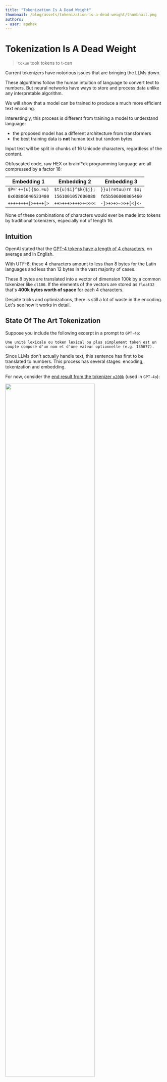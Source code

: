 ```yaml
---
title: "Tokenization Is A Dead Weight" 
thumbnail: /blog/assets/tokenization-is-a-dead-weight/thumbnail.png
authors:
- user: apehex
---
```


# Tokenization Is A Dead Weight

> `tokun` took tokens to t-can

Current tokenizers have notorious issues that are bringing the LLMs down.

These algorithms follow the human intuition of language to convert text to numbers.
But neural networks have ways to store and process data unlike any interpretable algorithm. 

We will show that a model can be trained to produce a much more efficient text encoding.

Interestingly, this process is different from training a model to understand language:

- the proposed model has a different architecture from transformers
- the best training data is **not** human text but random bytes

Input text will be split in chunks of 16 Unicode characters, regardless of the content.

Obfuscated code, raw HEX or brainf\*ck programming language are all compressed by a factor 16:

| Embedding 1           | Embedding 2           | Embedding 3        |
| --------------------- | --------------------- | ------------------ |
| `$P='++)u){$o.=u)`    | `$t{u)$i}^$k{$j};`    | `}}u)retuu)rn $o;` |
| `0x60806040523480`    | `1561001057600080`    | `fd5b506000805460` |
| `++++++++[>++++[>`    | `++>+++>+++>+<<<<`    | `-]>+>+>->>+[<]<-` |

None of these combinations of characters would ever be made into tokens by traditional tokenizers, especially not of length 16.

## Intuition

OpenAI stated that the [GPT-4 tokens have a length of 4 characters][openai-tokenizer], on average and in English.

With UTF-8, these 4 characters amount to less than 8 bytes for the Latin languages and less than 12 bytes in the vast majority of cases.

These 8 bytes are translated into a vector of dimension 100k by a common tokenizer like `cl100`.
If the elements of the vectors are stored as `float32` that's **400k bytes worth of space** for each 4 characters.

Despite tricks and optimizations, there is still a lot of waste in the encoding.
Let's see how it works in detail.

## State Of The Art Tokenization

Suppose you include the following excerpt in a prompt to `GPT-4o`:

```
Une unité lexicale ou token lexical ou plus simplement token est un couple composé d'un nom et d'une valeur optionnelle (e.g. 135677).
```

Since LLMs don't actually handle text, this sentence has first to be translated to numbers.
This process has several stages: encoding, tokenization and embedding.

For now, consider the [end result from the tokenizer `o200k`][tiktokenizer-o200k] (used in `GPT-4o`):

<img src="assets/tokenization-is-a-dead-weight/tiktoken.png" width="75%"/>

The sentence is split into chunks called "tokens", which have a 1:1 match with an ID.
Each tokenizer has its own vocabulary and `o200k` contains 200k identified tokens.

These IDs are not yet edible for a NN: AI models digest tensors, which are glorified arrays.
The trick is to interprete each ID as an index in an array of 200k elements:

```
"." => 13 => [0, 0, 0, 0, 0, 0, 0, 0, 0, 0, 0, 0, 0, 1, 0, ..., 0]
```

This operation is called "one-hot encoding".

It turns the orginal prompt in a `(32, 199998)` tensor:
32 ones for each token and 6399904 zeroes.

## Relation With Performances

The encoded input has two axes, the dimensions of which have a direct impact on performance.

### Forward-Pass

First, the number of tokens is related to the sequence dimension.
It defines the quantity of information a LLM can process at once.

By fitting more characters in each token you can either:

- lower the sequence dimension: keep the same attention scope but reduce computing requirements
- keep the same sequence dimension: increase the attention with unchanged 

### Model Size

The second axis has a constant dimension of several 100k, the vocabulary size.

It is directly related to the size of the model, as it will require a neuron for each element.
For example `llama3-8B` has a `128000 x 4096` kernel in its first layer, the embedding layer.

The size of the model has an overarching impact on the cost.
The number of parameters is roughly a balance between efficiency and quality.

### Model Training

Since tokens are unrelated to each other, LLMs have to see each variation to build relevant embeddings.
Having been trained on `"hot dog"` does not transfer to `"hotdog"`.

The model would not link the two and fail to understand puns that play with ambiguity.
Unless a similar context for the two wordings happens in the training data, which is a lot to ask.

Since `tokun` embeddings hold the information of each character, the two representations will differ only by a space.
LLMs will not need to be trained on each variation, they would understand the nuances natively.

Although I cannot quantify the magnitude, this will lower the volume of data required to build meaningful embeddings (in pretraining).

## Limitations Of Current Tokenizers

This simple example already brings out a number of quirks.
For example, the input tensor is *very* large and mostly zero??

As Andrej Karpathy [pointed out][youtube-karpathy-tokenizer], there are many more:

- [ ] tokenizers are built and operate outside of the NN models
- [ ] they generalize poorly across languages
- [ ] they result in input vectors with dimensions of several 100k
- [ ] they require the definition of additional "special tokens"
- [ ] words out of the vocabulary are fragmented: `["option", "nelle"]`
- [ ] tokens are a priori unrelated to each other:
    - [ ] characters: `"hello"` has no relation to `"h"` or the ASCII code `104`
    - [ ] capitalization: `"New-York"` and `"new-york"`
    - [ ] typos: `"helllo"` and `"hello"`
    - [ ] repetitions: `"    "` and `"\t"`
    - [ ] inflections:
        - conjugation: `"is"` and `"be"`
        - plural: `"languages"` and `"language"`
        - gender: `"franc"` and `"franche"`
        - cases: genetive, nominative, etc
- [ ] words are tokenized differently depending on their surrounding elements:
    - [ ] `"\thello world"` is split into `["\th", "ello", " world"]` by [GPT-4][tiktokenizer-gpt-4]
    - [ ] while `"hello world"` results in `["hello", " world"]`
- [ ] tokenizers have trouble with numbers:
    - [ ] fragmentation: `"8222.3"` is split into `["822", "2", ".", "3"]`
    - [ ] base: `"0x10"` and `"16"`
    - [ ] format: `"1.6e-1"` and `"0.16"`

Obviously I asked `ChatGPT` if he / it / they wanted to add something:

- [ ] dependency on the training data can lead to biases and limit generalization
- [ ] efficiency: some tokenizers can be slow to encode and decode large texts
- [ ] handling of compound words: `"hotdog"` is unrelated to `"hot dog"`

`tokun` addresses most of these shortcomings.

The serie is heavily focused on western languages, due to personal knowledge.
Still the concepts were tested on Asian and Middle-Eastern languages.

## Proposition

Instead of building vocabularies outside of LLMs, the idea is to train a NN to transform any character sequence into a vector embedding.

The model will learn to compress and decompress text at the same time, *from the raw Unicode bytes*.

Compared to current techniques, both axes will be reduced by several orders:
eventually, the example prompt of 134 characters would be represented as a `(9, 256)` tensor, just the length of "Une unité".

## UTF-32 <=> "Better" UTF-8

Just like traditional tokenization, the goal is to compose meaningful tokens from independent bytes.

It starts with the encoding of text characters and symbols, following the [Unicode standard][wiki-unicode].

Usually the translation is performed using [UTF][wiki-utf], but these schemes do not perfectly fit NN requirements:

| Encoding | Advantages  | Shortcomings |
| ---------| ----------- | ------------ |
| UTF-8    | No gaps     | Varying size |
| UTF-32   | Fixed size  | Null data    |

Having a constant size will allow to split the input text into tensors of fixed shape.

And avoiding null data will help to maximize the information density in the input space.

Actually, we can achieve both goals at once by compressing UTF-32 with a neural network.
This will be the first block layer of the `tokun` model.

## The Model

Overall, the model is a straightforward [variational autoencoder][wiki-vae].

The original [implementation is using Tensorflow][tokun-github].

### Inputs

The input tensor has shape `(B, S * T, U)`, where:

- `B` is the batch dimension
- `S` is the sequence dimension
- `T` is the token dimension, typically 64
- `U` is the encoding dimension, 256

The original text samples are preprocessed as follows:

- each text sample is padded (on the right) with `0x00` to a fixed length `S`
- then encoded as UTF-32, which means 4 bytes per character

### Embeddings

The first half of the model, the encoder, turns the inputs into compressed embedding vectors.

Given the input tensor `(B, S * T, U)`, the embeddings have a shape `(B, S, L)`.
`L` is the latent dimension, typically chosen so that `U = L = 256`.

So the encoder divides the sequence length by a factor `T = 64`.
Since the sequence is made of UTF-32 bytes, 4 per character, the text sequence is **compressed 16 times**.

### Outputs

The second half of the model decodes these embeddings back into their constituting bytes.

So, the overall model (encoder + decoder) produces probabilitiy vectors with the same shape as the input.
They can be easily post-processed with `argmax` to predict the actual byte values.

### Architecture

#### Hyper Parameters

- `N = 3`, the number of tokenization blocks
- `G = [4, 4, 4]`, the token unit dimension for each block
- `U = 256`, the encoding dimension from UTF-32-BE
- `E = 256`, the embedding dimension
- `L = 256`, the latent dimension

A priori the dimensions of the last axes could be different.
As we'll see in [the results](#features), these choices seem to fit best.

#### Encoder

The encoder is a CNN, with stacked dilated convolutions similar the the [WaveNet model][arxiv-wavenet].
In the case of a stack of 2 tokenization blocks, the encoding process is:

<img src="assets/tokenization-is-a-dead-weight/encoder-blocks.png" width="75%"/>

Each block layer merges the sequence axis chunk by chunk, by a factor $G_i$:

1. the `LayerNorm` layer performs layer normalization
2. the `Reshape` layer splits the sequence axis: `(B, S * G_i, E)` => `(B, S, G_i * E)`
3. the `Dense` layer finally compresses the last dimension `G_i * E` into `E`

With `G = [4, 4, 4]`, the first block merges UTF-32 bytes 4 by 4 and then produces one embedding vector for each Unicode character.
Then the second layer merges the embeddings 4 by 4, etc.

#### Decoder

The decoder performs exactly the reverse operations, with the same token units:

1. the `Dense` layer expands the latent dimension from `E` to `G_i * E`
2. the `Reshape` layer splits the feature axis:  `(B, S, G_i * E)` => `(B, S * G_i, E)`
3. the `LayerNorm` layer performs layer normalization

It is a stack of detokenization layers, decompressing the successive embeddings.

#### Head

The head applies a projection followed by a softmax on the last axis to compute the probability of each byte.

#### Variants

Many variations of the model were trained and compared, with and without :

- normalization, both RMS and layer norm
- attention
- positional embedding
- feed forward layers

Surprisingly, **the simplest model performs significantly better**.

The only relevant variations of the model are on the token units:

- `[4, 16]` has the best balance between capacity and flexibility
- `[4, 4, 4]` often gets stuck at 75% accuracy but can reach 100% with luck: it is brittle
- `[4, 4]` can be used for extra resilience of the embeddings
- other variants are underperforming / bloated

## Training

Words, numbers and code amount for a very limited range of the possible combinations of Unicode characters.
And using standard datasets may push the model to emphasize common patterns and undermine unique sequences.

The role of `tokun` is actually to compress the encoding, **not** the language.

So the most significant part is to **train the model on random sequences** of UTF-32-BE bytes.
Since the dataset is random, it can natively scale and there is no need for data augmentation.

Validation was also performed on [MLQA][github-mlqa] to make sure the model keeps its accuracy on regular text.

## Features

The model is meant to be used as a tokenizer: it should decode the embeddings back to the original byte sequence without fail.

This is why we will be comparing inputs and outputs thoughout this section.

For example, they are calculated on the prompt from [the introduction](#state-of-the-art-tokenization) with:

```python
sample      = """Une unité lexicale ou token lexical ou plus simplement token est un couple composé d'un nom et d'une valeur optionnelle (e.g. 135677)."""
inputs      = tokun.pipeline.preprocess(text=sample, groups=[4, 16], expand=[1], flatten=True) # input = UTF-32-BE bytes
embeddings  = MODEL._encoder(inputs) # embedding = tokens
outputs     = MODEL._decoder(embeddings) # output = probabilities for each byte
predictions = tokun.pipeline.postprocess(outputs) # text = interpreted probabilities
```

### Input Compression

The sequence length of *any input tensor* is **divided by 16**:

```python
print(len(sample)) # count in Unicode characters
# 134
print(inputs.shape) # count in UTF-32 bytes
# (1, 576)
print(embeddings.shape) # number of embeddings
# (1, 9, 256)
print(9 * 16) # padded input
# 144
```

And the embeddings have a dimension 256 only, compared to 4096 in `llama3-8B` for example.

### Reliance

Current tokenizers are biased toward the most frequent occurences in their training set.
Their performance is dependent on the content of the input text.

`tokun` will **always** chunk the input by blocks of 16, whatever the content.

### Language Agnostic

The model can encode any Unicode sequence, including any human language.

It was never trained on Korean and still the embeddings are decoded with 100% accuracy:

```python
print(sample)
# 프롬프트 엔지니어링(영어: prompt engineering)은 인공지능의 한 개념으로 특히 자연어 처리 부분에 해당된다.
print(predictions)
# 프롬프트 엔지니어링(영어: prompt engineering)은 인공지능의 한 개념으로 특히 자연어 처리 부분에 해당된다.
print(tokun.evaluation.compart(sample, prediction))
# 1.0
```

Any programming language:

```python
print(sample)
# ++++++++[>++++[>++>+++>+++>+<<<<-]>+>+>->>+[<]<-]>>.>---.+++++++..+++.>>.<-.<.+++.------.--------.>>+.>++.
print(predictions)
# ++++++++[>++++[>++>+++>+++>+<<<<-]>+>+>->>+[<]<-]>>.>---.+++++++..+++.>>.<-.<.+++.------.--------.>>+.>++.
print(tokun.evaluation.compart(sample, prediction))
# 1.0
```

Or random binary (HEX encoded before printing):

```python
print(sample.encode('utf-8').hex())
# 000084ea000055510001952c00018225000007a00003163c0003e4ff0003726b
print(predictions.encode('utf-8').hex())
# 000084ea000055510001952c00018225000007a00003163c0003e4ff0003726b
print(tokun.evaluation.compart(sample, prediction))
# 1.0
```

### Meaningful Tokens

The embedding vectors hold all the information up to the byte level.

This ensures that text inputs with similar content, like "hotdog" and "hot-dog", are close in the latent space.

This can be visualized [in tensorboard][tensorboard-projector] with the [algorithm t-SNE][wiki-tsne] or [UMAP][wiki-dimensionality-reduction]:

<img src="assets/tokenization-is-a-dead-weight/tsne.languages.gif" width="75%"/>

Languages from different Unicode planes are clearly separated:
the Unicode space is very structured and the proximity of codepoints is meaningful.

Even within the same alphabet the German, English and Vietnamese samples are segregated.
The more characters the embeddings share, the closer they are:

| "ated in the cons"                | "r anderem drei 5"                |
| --------------------------------- | --------------------------------- |
| ![][image-tsne-english]           | ![][image-tsne-german]            |

Order is also encoded and it plays a major role:

| samples               | Shared    | Position  |
| --------------------- | --------- | --------- |
| `ated in the cons`    | 100%      | 100%      |
| `ated by the conc`    | 82%       | 81%       |
| `ased on the Cons`    | 90%       | 81%       |
| ` video game cons`    | 82%       | 44%       |
| `ower in the arch`    | 82%       | 56%       |
| `ations, the Brit`    | 82%       | 44%       |
| `rtension is more`    | 78%       | 31%       |
| ` jury in the 5th`    | 55%       | 0%        |

The samples above are sorted according to the distance of their embedding to the vector or "ated in the cons".
The first percentage on the right is the ratio of shared characters, and the second one is the ratio of characters with exactly the same position.

Keep in mind that this model was not trained on human language but on random Unicode data.

### Built-in Special Tokens

Unicode comes with [special characters out-of-the-box][unicode-table]:

| 0000 - 001F                       | 007F - 009F                       |
| --------------------------------- | --------------------------------- |
| ![][image-unicode-table-00-1f]    | ![][image-unicode-table-7f-9f]    |

Many of these special characters are obsolete and can be repurposed as special tokens.

For instance `0x0002` and `0x0003` stand for "start" and "end of text" in Unicode, they are similar to `<|im_start|>` `<|im_end|>` used in `GPT-4`.

### Robustness

The embeddings are quite robust to noise even when it doesn't respect the underlying structure.

```python
std = tf.math.reduce_std(EMBEDDINGS[64]['en'], axis=0)
noise = tf.random.normal(shape=(256,), mean=0., stddev=tf.math.reduce_mean(__std).numpy())

inputs = tokun.pipeline.preprocess(sample, groups=[4, 16], expand=[1], flatten=True)
embeddings = MODEL._encoder(inputs)
```

```python
print(tokun.pipeline.postprocess(MODEL._decoder(embeddings)))
# Une unité lexicale ou token lexical ou plus simplement token est un couple composé d'un nom et d'une valeur optionnelle (e.g. 135677).
```

The embeddings can withstand a structured noise of amplitude $\sigma$ and start making mistakes outside this range:

```python
print(tokun.pipeline.postprocess(MODEL._decoder(embeddings + 1.2 * std)))
# Une unité lexicale ou token lexical ou plus simplement token est un couple composé d'un nom et d'une valeur optionnelle (e.g. 135677).
print(tokun.pipeline.postprocess(MODEL._decoder(embeddings + 1.3 * std)))
# Une unité lexicale ou token lexical ou plus simpleねent token est un couple composé d'un nom et d'une valeur optionnelle (e.g. 135677).
```

They are more susceptible to random noise:

```python
print(tokun.pipeline.postprocess(MODEL._decoder(embeddings + 0.1 * noise)))
# Une unité lexicale ou token lexical ou plus simplement token est un couple composé d'un nom et d'une valeur optionnelle (e.g. 135677).
print(tokun.pipeline.postprocess(MODEL._decoder(embeddings + 0.2 * noise)))
# Une unité lꝥxicɡle ou token꜠lexɩcal ou plus꜠simᝰlement tokeꝮ es᝴ un couple ꝣompɯsé d'un nom꜠づt ᝤ'une ɶaleur꜠optɩonnelle (e.ꝧ. 1ȳ5677).�����꜀팀��
```

The stability of decoding on the neighborhood of each embedding is more apparent on a UMAP graph:

<img src="assets/tokenization-is-a-dead-weight/neighbors.gif" width="75%"/>

It is actually a good property that a whole set of vectors encode the same text.
If the model had a 1:1 match it would be very brittle and the host LLM would be unable to predict the exact vector.

Going back to the estimation based on the storage space, 1024 embedding bytes for every 64 input bytes seems like a decent ratio.
It gives leeway for the predictions of LLMs while having a significant compression factor.

This also explains why robustness is very dependent on the model variation:
`tokun-4x16` can only take $0.1 * \sigma$ but `tokun-4x4` can go up to $\sigma$.

## Conclusion

Until now, LLMs learnt to understand the language in the pretraining phase.
Then to understand human interactions or other tasks in the fine-tuning phase.
And finally were taught to behave according to policies.

Here, we argued that neural networks can learn to encode and decode text to better fit their needs.

Each of these processes require specific architectures and data.
Just like in regular programming languages, neural modules are being built.

Machine learning is actually reminiscent of HTML and declarative programming languages:
instead of specifying the process that NN have to follow the properties of the result are shown through data.

Rather than referring to vague notions like "AGI", this field would benefit from being standardized and rationalized like a new *programming language*.

## Resources

All the variants of the model are already available on:

- [Github][tokun-github]
- [Hugging Face][tokun-hf]

You will also find notebooks on:

- [Github][tokun-notebooks]
- [Google Colab][tokun-colab]

And [more detailed articles][tokun-articles] on the iterations of the model on Github.

[arxiv-wavenet]: https://arxiv.org/pdf/1609.03499.pdf
[github-mlqa]: https://github.com/facebookresearch/MLQA
[openai-tokenizer]: https://platform.openai.com/tokenizer
[tensorboard-projector]: https://projector.tensorflow.org/
[tiktokenizer-gpt-4]: https://tiktokenizer.vercel.app/?model=gpt-4
[tiktokenizer-o200k]: https://tiktokenizer.vercel.app/?model=o200k_base
[unicode-table]: https://symbl.cc/en/unicode-table/

[image-unicode-table-00-1f]: assets/tokenization-is-a-dead-weight/unicode-special-tokens.00-1f.png
[image-unicode-table-7f-9f]: assets/tokenization-is-a-dead-weight/unicode-special-tokens.7f-9f.png

[image-tsne-english]: assets/tokenization-is-a-dead-weight/tsne.english.png
[image-tsne-german]: assets/tokenization-is-a-dead-weight/tsne.german.png

[youtube-karpathy-tokenizer]: https://www.youtube.com/watch?v=zduSFxRajkE

[tokun-articles]: https://github.com/apehex/tokun/tree/main/articles
[tokun-colab]: https://colab.research.google.com/github/apehex/tokun/blob/main/notebooks/tokun.model.ipynb
[tokun-github]: https://github.com/apehex/tokun
[tokun-hf]: https://github.com/apehex/tokun
[tokun-notebooks]: https://github.com/apehex/tokun/tree/main/notebooks

[wiki-dimensionality-reduction]: https://en.wikipedia.org/wiki/Nonlinear_dimensionality_reduction
[wiki-unicode]: https://en.wikipedia.org/wiki/Unicode
[wiki-utf]: https://en.wikipedia.org/wiki/Unicode#UTF
[wiki-vae]: https://en.wikipedia.org/wiki/Variational_autoencoder
[wiki-tsne]: https://en.wikipedia.org/wiki/T-distributed_stochastic_neighbor_embedding
